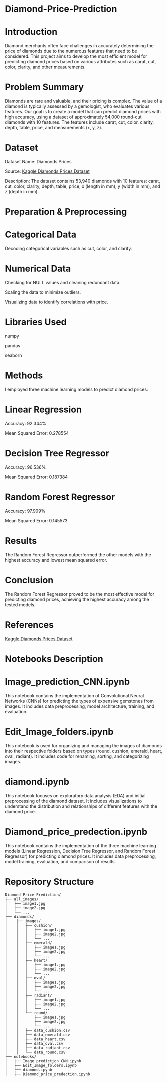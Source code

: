 # Diamond-Price-Prediction


# Introduction

Diamond merchants often face challenges in accurately determining the price of diamonds due to the numerous features that need to be considered. This project aims to develop the most efficient model for predicting diamond prices based on various attributes such as carat, cut, color, clarity, and other measurements.

# Problem Summary

Diamonds are rare and valuable, and their pricing is complex. The value of a diamond is typically assessed by a gemologist, who evaluates various features. Our goal is to create a model that can predict diamond prices with high accuracy, using a dataset of approximately 54,000 round-cut diamonds with 10 features. The features include carat, cut, color, clarity, depth, table, price, and measurements (x, y, z).


# Dataset

  Dataset Name: Diamonds Prices
  
  Source: [Kaggle Diamonds Prices Dataset](https://www.kaggle.com/datasets/nancyalaswad90/diamonds-prices)
  
  Description: The dataset contains 53,940 diamonds with 10 features: carat, cut, color, clarity, depth, table, price, x (length in mm), y (width in mm), and z (depth in mm).


# Preparation & Preprocessing

  # Categorical Data
  
  Decoding categorical variables such as cut, color, and clarity.

  # Numerical Data
  
  Checking for NULL values and cleaning redundant data.

  Scaling the data to minimize outliers.

  Visualizing data to identify correlations with price.
    
  # Libraries Used
  
  numpy

  pandas
    
  seaborn


# Methods
I employed three machine learning models to predict diamond prices:

  # Linear Regression
  
  Accuracy: 92.344%
    
  Mean Squared Error: 0.278554
    
  # Decision Tree Regressor
  
  Accuracy: 96.536%
    
  Mean Squared Error: 0.187384
    
  # Random Forest Regressor
  
  Accuracy: 97.909%
  
  Mean Squared Error: 0.145573


# Results

The Random Forest Regressor outperformed the other models with the highest accuracy and lowest mean squared error.


# Conclusion

The Random Forest Regressor proved to be the most effective model for predicting diamond prices, achieving the highest accuracy among the tested models.


# References

[Kaggle Diamonds Prices Dataset](https://www.kaggle.com/datasets/nancyalaswad90/diamonds-prices)


# Notebooks Description

  # Image_prediction_CNN.ipynb

  This notebook contains the implementation of Convolutional Neural Networks (CNNs) for predicting the types of expensive gemstones from images. It includes data preprocessing, model architecture, training,     and evaluation.

  # Edit_Image_folders.ipynb

  This notebook is used for organizing and managing the images of diamonds into their respective folders based on types (round, cushion, emerald, heart, oval, radiant). It includes code for renaming, sorting,  and categorizing images.

  # diamond.ipynb

  This notebook focuses on exploratory data analysis (EDA) and initial preprocessing of the diamond dataset. It includes visualizations to understand the distribution and relationships of different features with the diamond price.

  # Diamond_price_predection.ipynb

  This notebook contains the implementation of the three machine learning models (Linear Regression, Decision Tree Regressor, and Random Forest Regressor) for predicting diamond prices. It includes data preprocessing, model training, evaluation, and comparison of results.


# Repository Structure

    Diamond-Price-Prediction/
    ├── all_images/
    │   ├── image1.jpg
    │   ├── image2.jpg
    │   └── ...
    ├── diamonds/
    │    ├── images/
    │    │   ├── cushion/
    │    │   │   ├── image1.jpg
    │    │   │   ├── image2.jpg
    │    │   │   └── ...
    │    │   ├── emerald/
    │    │   │   ├── image1.jpg
    │    │   │   ├── image2.jpg
    │    │   │   └── ...
    │    │   ├── heart/
    │    │   │   ├── image1.jpg
    │    │   │   ├── image2.jpg
    │    │   │   └── ...
    │    │   ├── oval/
    │    │   │   ├── image1.jpg
    │    │   │   ├── image2.jpg
    │    │   │   └── ...
    │    │   ├── radiant/
    │    │   │   ├── image1.jpg
    │    │   │   ├── image2.jpg
    │    │   │   └── ...
    │    │   └── round/
    │    │       ├── image1.jpg
    │    │       ├── image2.jpg
    │    │       └── ...
    │    │   ├── data_cushion.csv
    │    │   ├── data_emerald.csv
    │    │   ├── data_heart.csv
    │    │   ├── data_oval.csv
    │    │   ├── data_radiant.csv
    │    │   └── data_round.csv
    ├── notebooks/
    │   ├── Image_prediction_CNN.ipynb
    │   ├── Edit_Image_folders.ipynb
    │   ├── diamond.ipynb
    │   ├── Diamond_price_predection.ipynb



